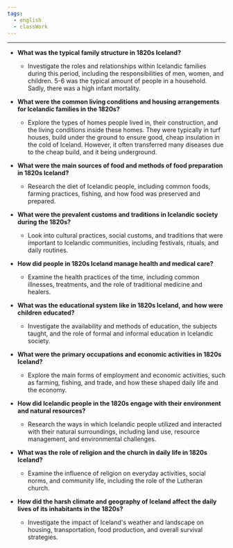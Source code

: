 ```yaml
---
tags:
  - english
  - classWork
---
```

___
- **What was the typical family structure in 1820s Iceland?**
    - Investigate the roles and relationships within Icelandic families during this period, including the responsibilities of men, women, and children.
5-6 was the typical amount of people in a household. Sadly, there was a high infant mortality. 

- **What were the common living conditions and housing arrangements for Icelandic families in the 1820s?**
    - Explore the types of homes people lived in, their construction, and the living conditions inside these homes.
They were typically in turf houses, build under the ground to ensure good, cheap insulation in the cold of Iceland. However, it often transferred many diseases due to the cheap build, and it being underground.
- **What were the main sources of food and methods of food preparation in 1820s Iceland?**
    - Research the diet of Icelandic people, including common foods, farming practices, fishing, and how food was preserved and prepared.

- **What were the prevalent customs and traditions in Icelandic society during the 1820s?**
    
    - Look into cultural practices, social customs, and traditions that were important to Icelandic communities, including festivals, rituals, and daily routines.
- **How did people in 1820s Iceland manage health and medical care?**
    
    - Examine the health practices of the time, including common illnesses, treatments, and the role of traditional medicine and healers.
- **What was the educational system like in 1820s Iceland, and how were children educated?**
    
    - Investigate the availability and methods of education, the subjects taught, and the role of formal and informal education in Icelandic society.
- **What were the primary occupations and economic activities in 1820s Iceland?**
    
    - Explore the main forms of employment and economic activities, such as farming, fishing, and trade, and how these shaped daily life and the economy.
- **How did Icelandic people in the 1820s engage with their environment and natural resources?**
    
    - Research the ways in which Icelandic people utilized and interacted with their natural surroundings, including land use, resource management, and environmental challenges.
- **What was the role of religion and the church in daily life in 1820s Iceland?**
    
    - Examine the influence of religion on everyday activities, social norms, and community life, including the role of the Lutheran church.
- **How did the harsh climate and geography of Iceland affect the daily lives of its inhabitants in the 1820s?**
    
    - Investigate the impact of Iceland's weather and landscape on housing, transportation, food production, and overall survival strategies.
